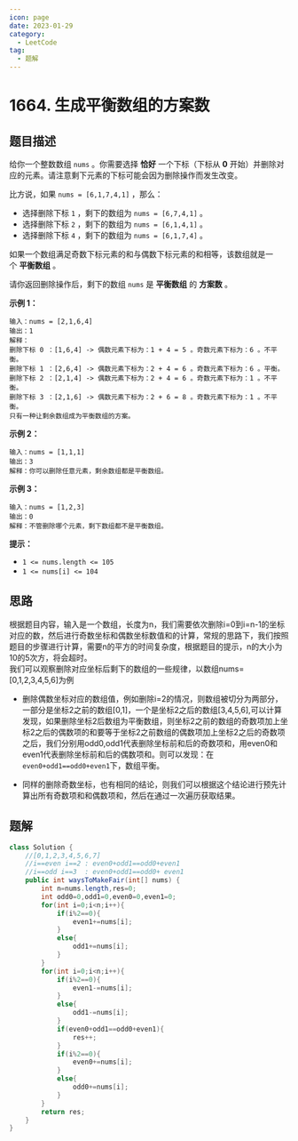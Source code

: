 ```yaml
---
icon: page
date: 2023-01-29
category:
  - LeetCode
tag:
  - 题解
---
```


# 1664. 生成平衡数组的方案数

## 题目描述

给你一个整数数组 `nums` 。你需要选择 **恰好** 一个下标（下标从 **0** 开始）并删除对应的元素。请注意剩下元素的下标可能会因为删除操作而发生改变。

比方说，如果 `nums = [6,1,7,4,1]` ，那么：

* 选择删除下标 `1` ，剩下的数组为 `nums = [6,7,4,1]` 。
* 选择删除下标 `2` ，剩下的数组为 `nums = [6,1,4,1]` 。
* 选择删除下标 `4` ，剩下的数组为 `nums = [6,1,7,4]` 。

如果一个数组满足奇数下标元素的和与偶数下标元素的和相等，该数组就是一个 **平衡数组** 。

请你返回删除操作后，剩下的数组 `nums` 是 **平衡数组** 的 **方案数** 。

**示例 1：**

```
输入：nums = [2,1,6,4]
输出：1
解释：
删除下标 0 ：[1,6,4] -> 偶数元素下标为：1 + 4 = 5 。奇数元素下标为：6 。不平衡。
删除下标 1 ：[2,6,4] -> 偶数元素下标为：2 + 4 = 6 。奇数元素下标为：6 。平衡。
删除下标 2 ：[2,1,4] -> 偶数元素下标为：2 + 4 = 6 。奇数元素下标为：1 。不平衡。
删除下标 3 ：[2,1,6] -> 偶数元素下标为：2 + 6 = 8 。奇数元素下标为：1 。不平衡。
只有一种让剩余数组成为平衡数组的方案。
```

**示例 2：**

```
输入：nums = [1,1,1]
输出：3
解释：你可以删除任意元素，剩余数组都是平衡数组。
```

**示例 3：**

```
输入：nums = [1,2,3]
输出：0
解释：不管删除哪个元素，剩下数组都不是平衡数组。
```

**提示：**

* `1 <= nums.length <= 105`
* `1 <= nums[i] <= 104`

## 思路

根据题目内容，输入是一个数组，长度为n，我们需要依次删除i=0到i=n-1的坐标对应的数，然后进行奇数坐标和偶数坐标数值和的计算，常规的思路下，我们按照题目的步骤进行计算，需要n的平方的时间复杂度，根据题目的提示，n的大小为10的5次方，将会超时。\
我们可以观察删除对应坐标后剩下的数组的一些规律，以数组nums=[0,1,2,3,4,5,6]为例

+ 删除偶数坐标对应的数组值，例如删除i=2的情况，则数组被切分为两部分，一部分是坐标2之前的数组[0,1]，一个是坐标2之后的数组[3,4,5,6],可以计算发现，如果删除坐标2后数组为平衡数组，则坐标2之前的数组的奇数项加上坐标2之后的偶数项的和要等于坐标2之前数组的偶数项加上坐标2之后的奇数项之后，我们分别用odd0,odd1代表删除坐标前和后的奇数项和，用even0和even1代表删除坐标前和后的偶数项和。则可以发现：在`even0+odd1==odd0+even1`下，数组平衡。

+ 同样的删除奇数坐标，也有相同的结论，则我们可以根据这个结论进行预先计算出所有奇数项和和偶数项和，然后在通过一次遍历获取结果。

## 题解

```java
class Solution {
    //[0,1,2,3,4,5,6,7]
    //i==even i==2 : even0+odd1==odd0+even1
    //i==odd i==3  : even0+odd1==odd0+ even1
    public int waysToMakeFair(int[] nums) {
        int n=nums.length,res=0;
        int odd0=0,odd1=0,even0=0,even1=0;
        for(int i=0;i<n;i++){
            if(i%2==0){
                even1+=nums[i];
            }
            else{
                odd1+=nums[i];
            }
        }
        for(int i=0;i<n;i++){
            if(i%2==0){
                even1-=nums[i];
            }
            else{
                odd1-=nums[i];
            }
            if(even0+odd1==odd0+even1){
                res++;
            }
            if(i%2==0){
                even0+=nums[i];
            }
            else{
                odd0+=nums[i];
            }
        }
        return res;
    }
}
```
